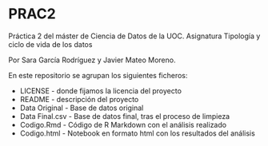 # PRAC2

Práctica 2 del máster de Ciencia de Datos de la UOC. Asignatura Tipología y ciclo de vida de los datos

Por Sara García Rodríguez y Javier Mateo Moreno.


En este repositorio se agrupan los siguientes ficheros:

- LICENSE - donde fijamos la licencia del proyecto
- README - descripción del proyecto
- Data Original - Base de datos original 
- Data Final.csv - Base de datos final, tras el proceso de limpieza
- Codigo.Rmd - Código de R Markdown con el análisis realizado
- Codigo.html - Notebook en formato html con los resultados del análisis
